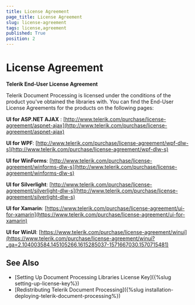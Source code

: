 ```yaml
---
title: License Agreement
page_title: License Agreement
slug: license-agreement
tags: license,agreement
published: True
position: 2
---
```


# License Agreement

__Telerik End-User License Agreement__

Telerik Document Processing is licensed under the conditions of the product you've obtained the libraries with. You can find the End-User License Agreements for the products on the following pages:

__UI for ASP.NET AJAX__ : [http://www.telerik.com/purchase/license-agreement/aspnet-ajax](http://www.telerik.com/purchase/license-agreement/aspnet-ajax)

__UI for WPF__: [http://www.telerik.com/purchase/license-agreement/wpf-dlw-s](http://www.telerik.com/purchase/license-agreement/wpf-dlw-s)

__UI for WinForms__: [http://www.telerik.com/purchase/license-agreement/winforms-dlw-s](http://www.telerik.com/purchase/license-agreement/winforms-dlw-s)

__UI for Silverlight__: [http://www.telerik.com/purchase/license-agreement/silverlight-dlw-s](http://www.telerik.com/purchase/license-agreement/silverlight-dlw-s)

__UI for Xamarin__: [https://www.telerik.com/purchase/license-agreement/ui-for-xamarin](https://www.telerik.com/purchase/license-agreement/ui-for-xamarin)

__UI for WinUI__: [https://www.telerik.com/purchase/license-agreement/winui](https://www.telerik.com/purchase/license-agreement/winui?_ga=2.104003584.145105266.1615285037-1571667030.1570715481)

## See Also

* [Setting Up Document Processing Libraries License Key]({%slug setting-up-license-key%})
* [Redistributing Telerik Document Processing]({%slug installation-deploying-telerik-document-processing%})